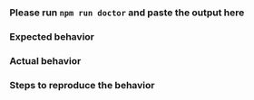 ### Please run `npm run doctor` and paste the output here 


### Expected behavior


### Actual behavior


### Steps to reproduce the behavior


